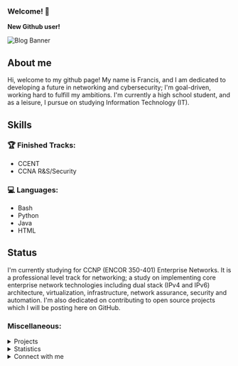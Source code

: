 ### Welcome! 👋
**New Github user!**

![Blog Banner](https://user-images.githubusercontent.com/75497349/107654987-1b261a00-6cbe-11eb-8525-35e6958078b4.png)  

## About me

Hi, welcome to my github page! My name is Francis, and I am dedicated to developing a future in networking and cybersecurity; I'm goal-driven, working hard to fulfill my ambitions. I'm currently a high school student, and as a 
leisure, I pursue on studying Information Technology (IT).

## Skills

### 🏆 Finished Tracks:
- CCENT
- CCNA R&S/Security

### 💻 Languages:
- Bash
- Python
- Java
- HTML

## Status

I'm currently studying for CCNP (ENCOR 350-401) Enterprise Networks. It is a professional level track for networking; a study on implementing core enterprise network technologies including dual stack (IPv4 and IPv6) architecture, virtualization, infrastructure, network assurance, security and automation. I'm also dedicated on contributing to open source projects which I will be posting here on GitHub. 

### Miscellaneous:

<details>
  <summary>Projects</summary>
  <br/>
  Will be posting open source projects soon!
  <br/>
</details>

<details>
  <summary>Statistics</summary>
  <br/>
  <a href="https://github.com/FrancisIGP/github-readme-stats"><img alt="FrancisIGP's GitHub Stats" src="https://github-readme-stats.vercel.app/api/?username=FrancisIGP&layout=compact&show_icons=true&include_all_commits=true&hide_border=true&theme=radical" /></a>
  <br/>
</details>

<details>
  <summary>Connect with me</summary>
  <br/>
  Twitter: https://twitter.com/Francis_IGP <br/>
  GitHub: https://github.com/FrancisIGP
  <br/>
</details>
